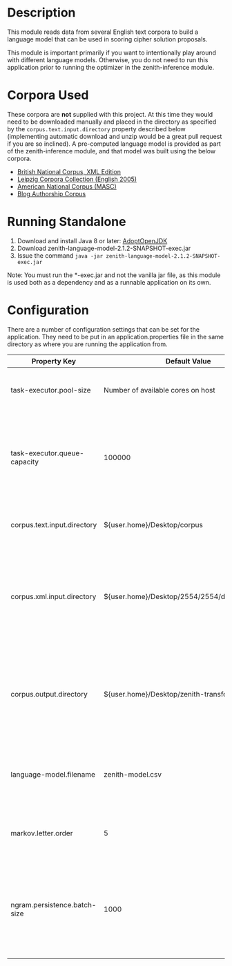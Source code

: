 # Description
This module reads data from several English text corpora to build a language model that can be used in scoring cipher solution proposals.

This module is important primarily if you want to intentionally play around with different language models.  Otherwise, you do not need to run this application prior to running the optimizer in the zenith-inference module.  

# Corpora Used
These corpora are **not** supplied with this project.  At this time they would need to be downloaded manually and placed in the directory as specified by the ```corpus.text.input.directory``` property described below (implementing automatic download and unzip would be a great pull request if you are so inclined).  A pre-computed language model is provided as part of the zenith-inference module, and that model was built using the below corpora. 
* [British National Corpus, XML Edition](http://ota.ox.ac.uk/desc/2554)
* [Leipzig Corpora Collection (English 2005)](http://wortschatz.uni-leipzig.de/en/download/)
* [American National Corpus (MASC)](http://www.anc.org/data/masc/downloads/data-download/)
* [Blog Authorship Corpus](https://u.cs.biu.ac.il/~koppel/BlogCorpus.htm)

# Running Standalone
1. Download and install Java 8 or later: [AdoptOpenJDK](https://adoptopenjdk.net/)
2. Download zenith-language-model-2.1.2-SNAPSHOT-exec.jar
3. Issue the command `java -jar zenith-language-model-2.1.2-SNAPSHOT-exec.jar`

Note: You must run the *-exec.jar and not the vanilla jar file, as this module is used both as a dependency and as a runnable application on its own.

# Configuration
There are a number of configuration settings that can be set for the application.  They need to be put in an application.properties file in the same directory as where you are running the application from.

Property Key | Default Value | Description
--- | --- | ---
task-executor.pool-size | Number of available cores on host | The number of threads to use for parallel tasks
task-executor.queue-capacity | 100000 | The number of tasks which can be queued at any given time when performing multi-threaded operations
corpus.text.input.directory | ${user.home}/Desktop/corpus | Input directory for any plain text files to be imported
corpus.xml.input.directory | ${user.home}/Desktop/2554/2554/download/Texts | Input directory for any XML files to be imported (currently only supports the British National Corpus)
corpus.output.directory | ${user.home}/Desktop/zenith-transformed | Output directory for the post-processed corpus text data from which it is then used to build the language model
language-model.filename | zenith-model.csv | Filename where the language model data will be stored (CSV only)
markov.letter.order | 5 | Order of the Markov model (essentially the n-gram size)
ngram.persistence.batch-size | 1000 | The n-gram data is written to the language model in batches for performance reasons, and it can be tuned here